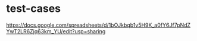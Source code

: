 # test-cases
https://docs.google.com/spreadsheets/d/1bOJkbqb1v5H9K_a0fY6Jf7pNdZYwT2LR6Zjq63km_YU/edit?usp=sharing
